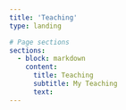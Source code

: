```yaml
---
title: 'Teaching'
type: landing

# Page sections
sections:
  - block: markdown
    content:
      title: Teaching
      subtitle: My Teaching
      text: 
---
```

